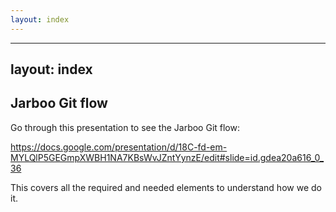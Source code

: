 ```yaml
---
layout: index
---
```



---
layout: index
---


Jarboo Git flow
---

Go through this presentation to see the Jarboo Git flow:

https://docs.google.com/presentation/d/18C-fd-em-MYLQlP5GEGmpXWBH1NA7KBsWvJZntYynzE/edit#slide=id.gdea20a616_0_36

This covers all the required and needed elements to understand how we do it.